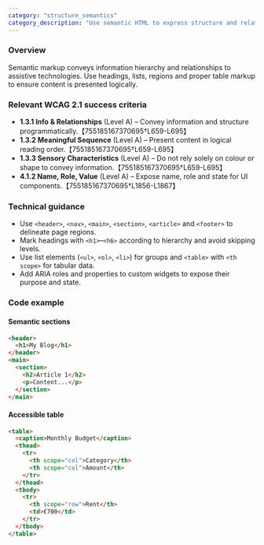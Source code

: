 ```yaml
---
category: "structure_semantics"
category_description: "Use semantic HTML to express structure and relationships."
---
```


### Overview

Semantic markup conveys information hierarchy and relationships to assistive technologies. Use headings, lists, regions and proper table markup to ensure content is presented logically.

### Relevant WCAG 2.1 success criteria

- **1.3.1 Info & Relationships** (Level A) – Convey information and structure programmatically.【755185167370695†L659-L695】
- **1.3.2 Meaningful Sequence** (Level A) – Present content in logical reading order.【755185167370695†L659-L695】
- **1.3.3 Sensory Characteristics** (Level A) – Do not rely solely on colour or shape to convey information.【755185167370695†L659-L695】
- **4.1.2 Name, Role, Value** (Level A) – Expose name, role and state for UI components.【755185167370695†L1856-L1867】

### Technical guidance

* Use `<header>`, `<nav>`, `<main>`, `<section>`, `<article>` and `<footer>` to delineate page regions.  
* Mark headings with `<h1>`–`<h6>` according to hierarchy and avoid skipping levels.  
* Use list elements (`<ul>`, `<ol>`, `<li>`) for groups and `<table>` with `<th scope>` for tabular data.  
* Add ARIA roles and properties to custom widgets to expose their purpose and state.

### Code example

#### Semantic sections
```html
<header>
  <h1>My Blog</h1>
</header>
<main>
  <section>
    <h2>Article 1</h2>
    <p>Content...</p>
  </section>
</main>
```

#### Accessible table
```html
<table>
  <caption>Monthly Budget</caption>
  <thead>
    <tr>
      <th scope="col">Category</th>
      <th scope="col">Amount</th>
    </tr>
  </thead>
  <tbody>
    <tr>
      <th scope="row">Rent</th>
      <td>€700</td>
    </tr>
  </tbody>
</table>
```
